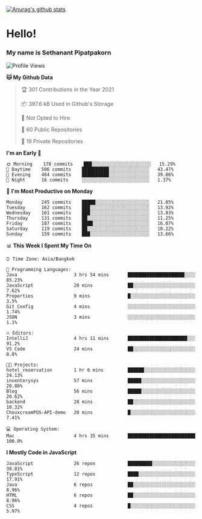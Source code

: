 [![Anurag's github stats](https://github-readme-stats.vercel.app/api?username=thetkpark&count_private=true&show_icons=true&theme=dracula)](https://github.com/anuraghazra/github-readme-stats)

# Hello!
### My name is Sethanant Pipatpakorn

<!--START_SECTION:waka-->
![Profile Views](http://img.shields.io/badge/Profile%20Views-16-blue)

**🐱 My Github Data** 

> 🏆 301 Contributions in the Year 2021
 > 
> 📦 397.6 kB Used in Github's Storage 
 > 
> 🚫 Not Opted to Hire
 > 
> 📜 60 Public Repositories 
 > 
> 🔑 19 Private Repositories  
 > 
**I'm an Early 🐤** 

```text
🌞 Morning    178 commits    ███░░░░░░░░░░░░░░░░░░░░░░   15.29% 
🌆 Daytime    506 commits    ██████████░░░░░░░░░░░░░░░   43.47% 
🌃 Evening    464 commits    ██████████░░░░░░░░░░░░░░░   39.86% 
🌙 Night      16 commits     ░░░░░░░░░░░░░░░░░░░░░░░░░   1.37%

```
📅 **I'm Most Productive on Monday** 

```text
Monday       245 commits    █████░░░░░░░░░░░░░░░░░░░░   21.05% 
Tuesday      162 commits    ███░░░░░░░░░░░░░░░░░░░░░░   13.92% 
Wednesday    161 commits    ███░░░░░░░░░░░░░░░░░░░░░░   13.83% 
Thursday     131 commits    ██░░░░░░░░░░░░░░░░░░░░░░░   11.25% 
Friday       187 commits    ████░░░░░░░░░░░░░░░░░░░░░   16.07% 
Saturday     119 commits    ██░░░░░░░░░░░░░░░░░░░░░░░   10.22% 
Sunday       159 commits    ███░░░░░░░░░░░░░░░░░░░░░░   13.66%

```


📊 **This Week I Spent My Time On** 

```text
⌚︎ Time Zone: Asia/Bangkok

💬 Programming Languages: 
Java                     3 hrs 54 mins       █████████████████████░░░░   85.23% 
JavaScript               20 mins             ██░░░░░░░░░░░░░░░░░░░░░░░   7.62% 
Properties               9 mins              █░░░░░░░░░░░░░░░░░░░░░░░░   3.5% 
Git Config               4 mins              ░░░░░░░░░░░░░░░░░░░░░░░░░   1.74% 
JSON                     3 mins              ░░░░░░░░░░░░░░░░░░░░░░░░░   1.1%

🔥 Editors: 
IntelliJ                 4 hrs 11 mins       ██████████████████████░░░   91.2% 
VS Code                  24 mins             ██░░░░░░░░░░░░░░░░░░░░░░░   8.8%

🐱‍💻 Projects: 
hotel_reservation        1 hr 6 mins         ██████░░░░░░░░░░░░░░░░░░░   24.13% 
inventorysys             57 mins             █████░░░░░░░░░░░░░░░░░░░░   20.86% 
Blog                     56 mins             █████░░░░░░░░░░░░░░░░░░░░   20.62% 
backend                  28 mins             ██░░░░░░░░░░░░░░░░░░░░░░░   10.32% 
ChouxcreamPOS-API-demo   20 mins             █░░░░░░░░░░░░░░░░░░░░░░░░   7.41%

💻 Operating System: 
Mac                      4 hrs 35 mins       █████████████████████████   100.0%

```

**I Mostly Code in JavaScript** 

```text
JavaScript               26 repos            █████████░░░░░░░░░░░░░░░░   38.81% 
TypeScript               12 repos            ████░░░░░░░░░░░░░░░░░░░░░   17.91% 
Java                     6 repos             ██░░░░░░░░░░░░░░░░░░░░░░░   8.96% 
HTML                     6 repos             ██░░░░░░░░░░░░░░░░░░░░░░░   8.96% 
CSS                      4 repos             █░░░░░░░░░░░░░░░░░░░░░░░░   5.97%

```



<!--END_SECTION:waka-->
